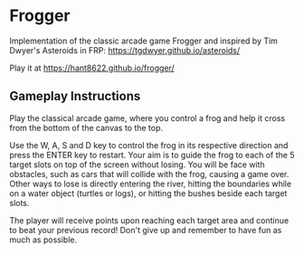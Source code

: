 # Frogger
Implementation of the classic arcade game Frogger and inspired by Tim Dwyer's Asteroids in FRP: https://tgdwyer.github.io/asteroids/

Play it at https://hant8622.github.io/frogger/

## Gameplay Instructions
Play the classical arcade game, where you control a frog and help it cross from the bottom of the canvas to the top.

Use the W, A, S and D key to control the frog in its respective direction and press the ENTER key to restart. Your aim is to guide the frog to each of the 5 target slots on top of the screen without losing. You will be face with obstacles, such as cars that will collide with the frog, causing a game over. Other ways to lose is directly entering the river, hitting the boundaries while on a water object (turtles or logs), or hitting the bushes beside each target slots.

The player will receive points upon reaching each target area and continue to beat your previous record! Don't give up and remember to have fun as much as possible.

